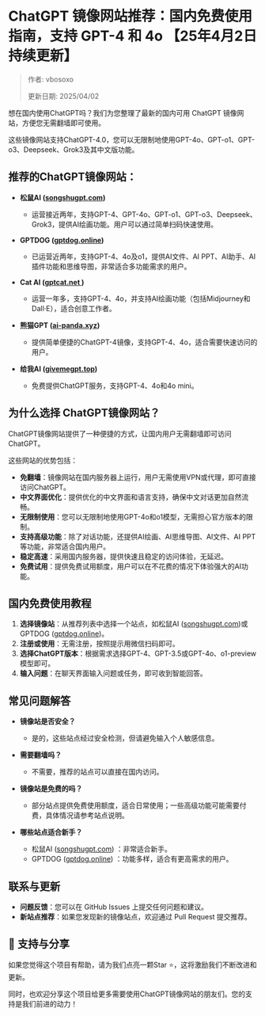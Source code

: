 # ChatGPT 镜像网站推荐：国内免费使用指南，支持 GPT-4 和 4o 【25年4月2日持续更新】

> 作者: vbosoxo
> 
> 更新日期: 2025/04/02

想在国内使用ChatGPT吗？我们为您整理了最新的国内可用 ChatGPT 镜像网站，方便您无需翻墙即可使用。

这些镜像网站支持ChatGPT-4.0，您可以无限制地使用GPT-4o、GPT-o1、GPT-o3、Deepseek、Grok3及其中文版功能。

## 推荐的ChatGPT镜像网站：

- **松鼠AI ([songshugpt.com](http://songshugpt.com))**
  - 运营接近两年，支持GPT-4、GPT-4o、GPT-o1、GPT-o3、Deepseek、Grok3，提供AI绘画功能。用户可以通过简单扫码快速使用。

- **GPTDOG ([gptdog.online](http://gptdog.online))**
  - 已运营近两年，支持GPT-4、4o及o1，提供AI文件、AI PPT、AI助手、AI插件功能和思维导图，非常适合多功能需求的用户。

- **Cat AI ([gptcat.net ](http://gptcat.net ))**
  - 运营一年多，支持GPT-4、4o，并支持AI绘画功能（包括Midjourney和Dall·E），适合创意工作者。

- **熊猫GPT ([ai-panda.xyz](http://ai-panda.xyz))**
  - 提供简单便捷的ChatGPT-4镜像，支持GPT-4、4o，适合需要快速访问的用户。

- **给我AI ([givemegpt.top](http://givemegpt.top))**
  - 免费提供ChatGPT服务，支持GPT-4、4o和4o mini。

## 为什么选择 ChatGPT镜像网站？

ChatGPT镜像网站提供了一种便捷的方式，让国内用户无需翻墙即可访问ChatGPT。

这些网站的优势包括：

- **免翻墙**：镜像网站在国内服务器上运行，用户无需使用VPN或代理，即可直接访问ChatGPT。
- **中文界面优化**：提供优化的中文界面和语言支持，确保中文对话更加自然流畅。
- **无限制使用**：您可以无限制地使用GPT-4o和o1模型，无需担心官方版本的限制。
- **支持高级功能**：除了对话功能，还提供AI绘画、AI思维导图、AI文件、AI PPT等功能，非常适合国内用户。
- **稳定高速**：采用国内服务器，提供快速且稳定的访问体验，无延迟。
- **免费试用**：提供免费试用额度，用户可以在不花费的情况下体验强大的AI功能。

## 国内免费使用教程

1. **选择镜像站**：从推荐列表中选择一个站点，如松鼠AI ([songshugpt.com](http://songshugpt.com))或GPTDOG ([gptdog.online](http://gptdog.online))。
2. **注册或使用**：无需注册，按照提示用微信扫码即可。
3. **选择ChatGPT版本**：根据需求选择GPT-4、GPT-3.5或GPT-4o、o1-preview模型即可。
4. **输入问题**：在聊天界面输入问题或任务，即可收到智能回答。

## 常见问题解答

- **镜像站是否安全？**
  - 是的，这些站点经过安全检测，但请避免输入个人敏感信息。

- **需要翻墙吗？**
  - 不需要，推荐的站点可以直接在国内访问。

- **镜像站是免费的吗？**
  - 部分站点提供免费使用额度，适合日常使用；一些高级功能可能需要付费，具体情况请参考站点说明。

- **哪些站点适合新手？**
  - 松鼠AI ([songshugpt.com](http://songshugpt.com)) ：非常适合新手。
  - GPTDOG ([gptdog.online](http://gptdog.online)) ：功能多样，适合有更高需求的用户。

## 联系与更新

- **问题反馈**：您可以在 GitHub Issues 上提交任何问题和建议。
- **新站点推荐**：如果您发现新的镜像站点，欢迎通过 Pull Request 提交推荐。

## 🌟 支持与分享

如果您觉得这个项目有帮助，请为我们点亮一颗Star ⭐，这将激励我们不断改进和更新。

同时，也欢迎分享这个项目给更多需要使用ChatGPT镜像网站的朋友们。您的支持是我们前进的动力！
